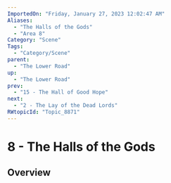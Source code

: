 ```yaml
---
ImportedOn: "Friday, January 27, 2023 12:02:47 AM"
Aliases:
  - "The Halls of the Gods"
  - "Area 8"
Category: "Scene"
Tags:
  - "Category/Scene"
parent:
  - "The Lower Road"
up:
  - "The Lower Road"
prev:
  - "15 - The Hall of Good Hope"
next:
  - "2 - The Lay of the Dead Lords"
RWtopicId: "Topic_8871"
---
```

# 8 - The Halls of the Gods
## Overview
